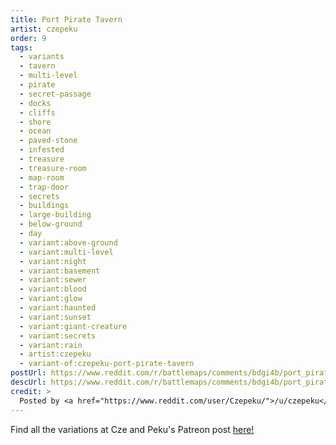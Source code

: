 ```yaml
---
title: Port Pirate Tavern
artist: czepeku
order: 9
tags:
  - variants
  - tavern
  - multi-level
  - pirate
  - secret-passage
  - docks
  - cliffs
  - shore
  - ocean
  - paved-stone
  - infested
  - treasure
  - treasure-room
  - map-room
  - trap-door
  - secrets
  - buildings
  - large-building
  - below-ground
  - day
  - variant:above-ground
  - variant:multi-level
  - variant:night
  - variant:basement
  - variant:sewer
  - variant:blood
  - variant:glow
  - variant:haunted
  - variant:sunset
  - variant:giant-creature
  - variant:secrets
  - variant:rain
  - artist:czepeku
  - variant-of:czepeku-port-pirate-tavern
postUrl: https://www.reddit.com/r/battlemaps/comments/bdgi4b/port_pirate_tavern_free_battlemap_36x27/
descUrl: https://www.reddit.com/r/battlemaps/comments/bdgi4b/port_pirate_tavern_free_battlemap_36x27/ekxwreo/
credit: >
  Posted by <a href="https://www.reddit.com/user/Czepeku/">/u/czepeku</a> to <a href="https://www.reddit.com/r/battlemaps/">/r/battlemaps</a> in Apr, 2019. <br/> Please support the artist on <a href="https://www.patreon.com/czepeku/posts">Patreon</a> and follow them on <a href="https://twitter.com/czepeku">Twitter</a>, <a href="https://www.artstation.com/czepeku">ArtStation</a>
---
```

Find all the variations at Cze and Peku's Patreon post <a href="https://www.patreon.com/posts/port-pirate-26110080" title="Port Pirate Tavern on Czepeku's Patreon">here!</a>
